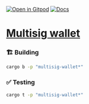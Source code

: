 [![Open in Gitpod](https://img.shields.io/badge/Open_in-Gitpod-white?logo=gitpod)](https://gitpod.io/#FOLDER=multisig-wallet/https://github.com/gear-foundation/dapps)
[![Docs](https://img.shields.io/github/actions/workflow/status/gear-foundation/dapps/contracts-docs.yml?logo=rust&label=docs)](https://dapps.gear.rs/multisig_wallet_io)

# [Multisig wallet](https://wiki.gear-tech.io/docs/examples/multisig-wallet)

### 🏗️ Building

```sh
cargo b -p "multisig-wallet*"
```

### ✅ Testing

```sh
cargo t -p "multisig-wallet*"
```
